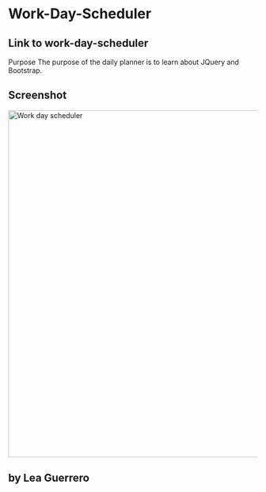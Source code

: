 # Work-Day-Scheduler

## Link to work-day-scheduler


Purpose
The purpose of the daily planner is to learn about JQuery and Bootstrap.

## Screenshot

<img width="701" alt="Work day scheduler" src="https://user-images.githubusercontent.com/97196262/157777289-75556c92-e710-4dee-a474-54c81fdcd8e6.png">

## by Lea Guerrero
